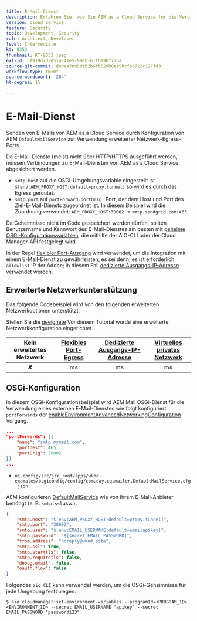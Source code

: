```yaml
---
title: E-Mail-Dienst
description: Erfahren Sie, wie Sie AEM as a Cloud Service für die Verbindung mit einem E-Mail-Dienst mithilfe von Ausgangs-Ports konfigurieren.
version: Cloud Service
feature: Security
topic: Development, Security
role: Architect, Developer
level: Intermediate
kt: 9353
thumbnail: KT-9353.jpeg
exl-id: 5f919d7d-e51a-41e5-90eb-b1f6a9bf77ba
source-git-commit: d00e47895d1b2b6fb629b8ee9bcf6b722c127fd3
workflow-type: tm+mt
source-wordcount: '284'
ht-degree: 1%

---
```


# E-Mail-Dienst

Senden von E-Mails von AEM as a Cloud Service durch Konfiguration von AEM `DefaultMailService` zur Verwendung erweiterter Netzwerk-Egress-Ports.

Da E-Mail-Dienste (meist) nicht über HTTP/HTTPS ausgeführt werden, müssen Verbindungen zu E-Mail-Diensten von AEM as a Cloud Service abgesichert werden.

+ `smtp.host` auf die OSGi-Umgebungsvariable eingestellt ist `$[env:AEM_PROXY_HOST;default=proxy.tunnel]` so wird es durch das Egress geroutet.
+ `smtp.port` auf `portForward.portOrig` -Port, der dem Host und Port des Ziel-E-Mail-Diensts zugeordnet ist. In diesem Beispiel wird die Zuordnung verwendet: `AEM_PROXY_HOST:30002` → `smtp.sendgrid.com:465`.

Da Geheimnisse nicht im Code gespeichert werden dürfen, sollten Benutzername und Kennwort des E-Mail-Dienstes am besten mit [geheime OSGi-Konfigurationsvariablen](https://experienceleague.adobe.com/docs/experience-manager-cloud-service/implementing/deploying/configuring-osgi.html#secret-configuration-values), die mithilfe der AIO-CLI oder der Cloud Manager-API festgelegt wird.

In der Regel [flexibler Port-Ausgang](../flexible-port-egress.md) wird verwendet, um die Integration mit einem E-Mail-Dienst zu gewährleisten, es sei denn, es ist erforderlich, `allowlist` IP der Adobe; in diesem Fall [dedizierte Ausgangs-IP-Adresse](../dedicated-egress-ip-address.md) verwendet werden.

## Erweiterte Netzwerkunterstützung

Das folgende Codebeispiel wird von den folgenden erweiterten Netzwerkoptionen unterstützt.

Stellen Sie die [geeignete](../advanced-networking.md#advanced-networking) Vor diesem Tutorial wurde eine erweiterte Netzwerkkonfiguration eingerichtet.

| Kein erweitertes Netzwerk | [Flexibles Port-Egress](../flexible-port-egress.md) | [Dedizierte Ausgangs-IP-Adresse](../dedicated-egress-ip-address.md) | [Virtuelles privates Netzwerk](../vpn.md) |
|:-----:|:-----:|:------:|:---------:|
| ✘ | ms | ms | ms |

## OSGi-Konfiguration

In diesem OSGi-Konfigurationsbeispiel wird AEM Mail OSGi-Dienst für die Verwendung eines externen E-Mail-Dienstes wie folgt konfiguriert: `portForwards` der [enableEnvironmentAdvancedNetworkingConfiguration](https://www.adobe.io/experience-cloud/cloud-manager/reference/api/#operation/enableEnvironmentAdvancedNetworkingConfiguration) Vorgang.

```json
...
"portForwards": [{
    "name": "smtp.mymail.com",
    "portDest": 465,
    "portOrig": 30002
}]
...
```

+ `ui.config/src/jcr_root/apps/wknd-examples/osgiconfig/config/com.day.cq.mailer.DefaultMailService.cfg.json`

AEM konfigurieren [DefaultMailService](https://experienceleague.adobe.com/docs/experience-manager-cloud-service/content/implementing/developing/development-guidelines.html#sending-email) wie von Ihrem E-Mail-Anbieter benötigt (z. B. `smtp.ssl`usw.).

```json
{
    "smtp.host": "$[env:AEM_PROXY_HOST;default=proxy.tunnel]",
    "smtp.port": "30002",
    "smtp.user": "$[env:EMAIL_USERNAME;default=emailapikey]",
    "smtp.password": "$[secret:EMAIL_PASSWORD]",
    "from.address": "noreply@wknd.site",
    "smtp.ssl": true,
    "smtp.starttls": false, 
    "smtp.requiretls": false,
    "debug.email": false,
    "oauth.flow": false
}
```

Folgendes `aio CLI` kann verwendet werden, um die OSGi-Geheimnisse für jede Umgebung festzulegen:

```shell
$ aio cloudmanager:set-environment-variables --programId=<PROGRAM_ID> <ENVIRONMENT_ID> --secret EMAIL_USERNAME "apikey" --secret EMAIL_PASSWORD "password123"
```
